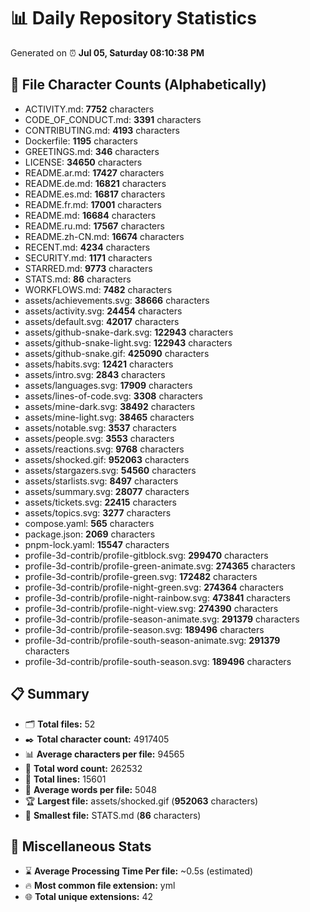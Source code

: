 # 📊 Daily Repository Statistics
Generated on ⏰ **Jul 05, Saturday 08:10:38 PM**

## 📂 File Character Counts (Alphabetically)
- ACTIVITY.md: **7752** characters
- CODE_OF_CONDUCT.md: **3391** characters
- CONTRIBUTING.md: **4193** characters
- Dockerfile: **1195** characters
- GREETINGS.md: **346** characters
- LICENSE: **34650** characters
- README.ar.md: **17427** characters
- README.de.md: **16821** characters
- README.es.md: **16817** characters
- README.fr.md: **17001** characters
- README.md: **16684** characters
- README.ru.md: **17567** characters
- README.zh-CN.md: **16674** characters
- RECENT.md: **4234** characters
- SECURITY.md: **1171** characters
- STARRED.md: **9773** characters
- STATS.md: **86** characters
- WORKFLOWS.md: **7482** characters
- assets/achievements.svg: **38666** characters
- assets/activity.svg: **24454** characters
- assets/default.svg: **42017** characters
- assets/github-snake-dark.svg: **122943** characters
- assets/github-snake-light.svg: **122943** characters
- assets/github-snake.gif: **425090** characters
- assets/habits.svg: **12421** characters
- assets/intro.svg: **2843** characters
- assets/languages.svg: **17909** characters
- assets/lines-of-code.svg: **3308** characters
- assets/mine-dark.svg: **38492** characters
- assets/mine-light.svg: **38465** characters
- assets/notable.svg: **3537** characters
- assets/people.svg: **3553** characters
- assets/reactions.svg: **9768** characters
- assets/shocked.gif: **952063** characters
- assets/stargazers.svg: **54560** characters
- assets/starlists.svg: **8497** characters
- assets/summary.svg: **28077** characters
- assets/tickets.svg: **22415** characters
- assets/topics.svg: **3277** characters
- compose.yaml: **565** characters
- package.json: **2069** characters
- pnpm-lock.yaml: **15547** characters
- profile-3d-contrib/profile-gitblock.svg: **299470** characters
- profile-3d-contrib/profile-green-animate.svg: **274365** characters
- profile-3d-contrib/profile-green.svg: **172482** characters
- profile-3d-contrib/profile-night-green.svg: **274364** characters
- profile-3d-contrib/profile-night-rainbow.svg: **473841** characters
- profile-3d-contrib/profile-night-view.svg: **274390** characters
- profile-3d-contrib/profile-season-animate.svg: **291379** characters
- profile-3d-contrib/profile-season.svg: **189496** characters
- profile-3d-contrib/profile-south-season-animate.svg: **291379** characters
- profile-3d-contrib/profile-south-season.svg: **189496** characters

## 📋 Summary
- 🗂️ **Total files:** 52
- ✒️ **Total character count:** 4917405
- 📊 **Average characters per file:** 94565
- 📝 **Total word count:** 262532
- 🧾 **Total lines:** 15601
- 📐 **Average words per file:** 5048
- 🏆 **Largest file:** assets/shocked.gif (**952063** characters)
- 🥉 **Smallest file:** STATS.md (**86** characters)

## 🌟 Miscellaneous Stats
- ⌛ **Average Processing Time Per file:** ~0.5s (estimated)
- 🔥 **Most common file extension:** yml
- 🌐 **Total unique extensions:** 42
